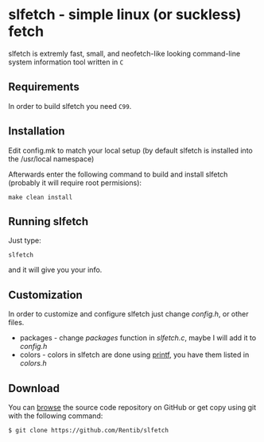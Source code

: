 slfetch - simple linux (or suckless) fetch
==========================================
slfetch is extremly fast, small, and neofetch-like looking command-line system 
information tool written in <code>C</code>

Requirements
------------
In order to build slfetch you need <code>C99</code>.

Installation
-----------
Edit config.mk to match your local setup
(by default slfetch is installed into the /usr/local namespace)

Afterwards enter the following command to build and install slfetch
(probably it will require root permisions):
  
    make clean install

Running slfetch
---------------
Just type:

    slfetch

and it will give you your info.

Customization
-------------
In order to customize and configure slfetch just change *config.h*,
or other files.

* packages - change *packages* function in *slfetch.c*, maybe I will add it to *config.h*
* colors - colors in slfetch are done using [printf](http://andrewnoske.com/wiki/Bash_-_adding_color),
  you have them listed in *colors.h*

Download
--------
You can [browse](https://github.com/Rentib/slfetch) the source code repository on GitHub or get copy using git with the following command:

    $ git clone https://github.com/Rentib/slfetch

